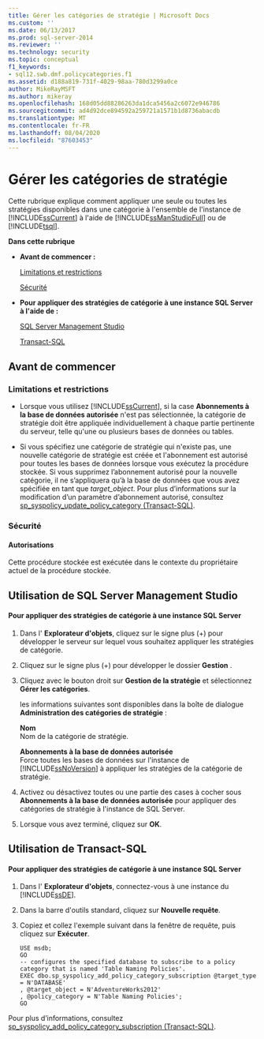 ```yaml
---
title: Gérer les catégories de stratégie | Microsoft Docs
ms.custom: ''
ms.date: 06/13/2017
ms.prod: sql-server-2014
ms.reviewer: ''
ms.technology: security
ms.topic: conceptual
f1_keywords:
- sql12.swb.dmf.policycategories.f1
ms.assetid: d188a819-731f-4029-98aa-780d3299a0ce
author: MikeRayMSFT
ms.author: mikeray
ms.openlocfilehash: 168d05dd88286263da1dca5456a2c6072e946786
ms.sourcegitcommit: ad4d92dce894592a259721a1571b1d8736abacdb
ms.translationtype: MT
ms.contentlocale: fr-FR
ms.lasthandoff: 08/04/2020
ms.locfileid: "87603453"
---
```

# <a name="manage-policy-categories"></a>Gérer les catégories de stratégie
  Cette rubrique explique comment appliquer une seule ou toutes les stratégies disponibles dans une catégorie à l'ensemble de l'instance de [!INCLUDE[ssCurrent](../../includes/sscurrent-md.md)] à l'aide de [!INCLUDE[ssManStudioFull](../../includes/ssmanstudiofull-md.md)] ou de [!INCLUDE[tsql](../../includes/tsql-md.md)].  
  
 **Dans cette rubrique**  
  
-   **Avant de commencer :**  
  
     [Limitations et restrictions](#Restrictions)  
  
     [Sécurité](#Security)  
  
-   **Pour appliquer des stratégies de catégorie à une instance SQL Server à l'aide de :**  
  
     [SQL Server Management Studio](#SSMSProcedure)  
  
     [Transact-SQL](#TsqlProcedure)  
  
##  <a name="before-you-begin"></a><a name="BeforeYouBegin"></a> Avant de commencer  
  
###  <a name="limitations-and-restrictions"></a><a name="Restrictions"></a> Limitations et restrictions  
  
-   Lorsque vous utilisez [!INCLUDE[ssCurrent](../../includes/sscurrent-md.md)], si la case **Abonnements à la base de données autorisée** n'est pas sélectionnée, la catégorie de stratégie doit être appliquée individuellement à chaque partie pertinente du serveur, telle qu'une ou plusieurs bases de données ou tables.  
  
-   Si vous spécifiez une catégorie de stratégie qui n'existe pas, une nouvelle catégorie de stratégie est créée et l'abonnement est autorisé pour toutes les bases de données lorsque vous exécutez la procédure stockée. Si vous supprimez l’abonnement autorisé pour la nouvelle catégorie, il ne s’appliquera qu’à la base de données que vous avez spécifiée en tant que *target_object*. Pour plus d’informations sur la modification d’un paramètre d’abonnement autorisé, consultez [sp_syspolicy_update_policy_category &#40;Transact-SQL&#41;](/sql/relational-databases/system-stored-procedures/sp-syspolicy-update-policy-category-subscription-transact-sql).  
  
###  <a name="security"></a><a name="Security"></a> Sécurité  
  
####  <a name="permissions"></a><a name="Permissions"></a> Autorisations  
 Cette procédure stockée est exécutée dans le contexte du propriétaire actuel de la procédure stockée.  
  
##  <a name="using-sql-server-management-studio"></a><a name="SSMSProcedure"></a> Utilisation de SQL Server Management Studio  
  
#### <a name="to-apply-category-policies-to-a-sql-server-instance"></a>Pour appliquer des stratégies de catégorie à une instance SQL Server  
  
1.  Dans l' **Explorateur d'objets**, cliquez sur le signe plus (+) pour développer le serveur sur lequel vous souhaitez appliquer les stratégies de catégorie.  
  
2.  Cliquez sur le signe plus (+) pour développer le dossier **Gestion** .  
  
3.  Cliquez avec le bouton droit sur **Gestion de la stratégie** et sélectionnez **Gérer les catégories**.  
  
     les informations suivantes sont disponibles dans la boîte de dialogue **Administration des catégories de stratégie** :  
  
     **Nom**  
     Nom de la catégorie de stratégie.  
  
     **Abonnements à la base de données autorisée**  
     Force toutes les bases de données sur l'instance de [!INCLUDE[ssNoVersion](../../includes/ssnoversion-md.md)] à appliquer les stratégies de la catégorie de stratégie.  
  
4.  Activez ou désactivez toutes ou une partie des cases à cocher sous **Abonnements à la base de données autorisée** pour appliquer des catégories de stratégie à l'instance de SQL Server.  
  
5.  Lorsque vous avez terminé, cliquez sur **OK**.  
  
##  <a name="using-transact-sql"></a><a name="TsqlProcedure"></a> Utilisation de Transact-SQL  
  
#### <a name="to-apply-category-policies-to-a-sql-server-instance"></a>Pour appliquer des stratégies de catégorie à une instance SQL Server  
  
1.  Dans l' **Explorateur d'objets**, connectez-vous à une instance du [!INCLUDE[ssDE](../../includes/ssde-md.md)].  
  
2.  Dans la barre d'outils standard, cliquez sur **Nouvelle requête**.  
  
3.  Copiez et collez l'exemple suivant dans la fenêtre de requête, puis cliquez sur **Exécuter**.  
  
    ```  
    USE msdb;  
    GO  
    -- configures the specified database to subscribe to a policy category that is named 'Table Naming Policies'.  
    EXEC dbo.sp_syspolicy_add_policy_category_subscription @target_type = N'DATABASE'  
    , @target_object = N'AdventureWorks2012'  
    , @policy_category = N'Table Naming Policies';  
    GO  
    ```  
  
 Pour plus d’informations, consultez [sp_syspolicy_add_policy_category_subscription &#40;Transact-SQL&#41;](/sql/relational-databases/system-stored-procedures/sp-syspolicy-add-policy-category-subscription-transact-sql).  
  
  
